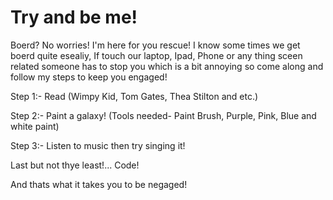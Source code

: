 # Try and be me!

Boerd? No worries! I'm here for you rescue! I know some times we get boerd quite esealiy, If touch our laptop, Ipad, Phone or any thing sceen related someone has to stop you which is a bit annoying so come along and follow my steps to keep you engaged!

Step 1:- Read (Wimpy Kid, Tom Gates, Thea Stilton and etc.)

Step 2:- Paint a galaxy! (Tools needed- Paint Brush, Purple, Pink, Blue and white paint)

Step 3:- Listen to music then try singing it!

Last but not thye least!... Code!

And thats what it takes you to be negaged!